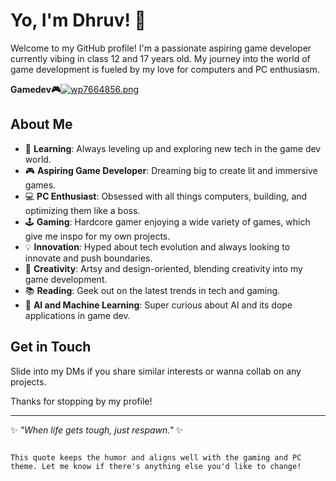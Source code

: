 # Yo, I'm Dhruv! 👋

Welcome to my GitHub profile! I'm a passionate aspiring game developer currently vibing in class 12 and 17 years old. My journey into the world of game development is fueled by my love for computers and PC enthusiasm.

**Gamedev🎮**[![wp7664856.png](https://i.postimg.cc/fRbThKRH/wp7664856.png)](https://postimg.cc/bsKjx1bb)

## About Me

- 🌱 **Learning**: Always leveling up and exploring new tech in the game dev world.
- 🎮 **Aspiring Game Developer**: Dreaming big to create lit and immersive games.
- 💻 **PC Enthusiast**: Obsessed with all things computers, building, and optimizing them like a boss.
- 🕹️ **Gaming**: Hardcore gamer enjoying a wide variety of games, which give me inspo for my own projects.
- 💡 **Innovation**: Hyped about tech evolution and always looking to innovate and push boundaries.
- 🎨 **Creativity**: Artsy and design-oriented, blending creativity into my game development.
- 📚 **Reading**: Geek out on the latest trends in tech and gaming.
- 🤖 **AI and Machine Learning**: Super curious about AI and its dope applications in game dev.

## Get in Touch

Slide into my DMs if you share similar interests or wanna collab on any projects.

Thanks for stopping by my profile!

---

✨ *"When life gets tough, just respawn."* ✨
```

This quote keeps the humor and aligns well with the gaming and PC theme. Let me know if there's anything else you'd like to change!
